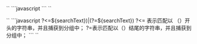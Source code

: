 <p>
`<addr>`
```javascript
        <template v-for="(fragment, i) in text.toString().split(new RegExp(`(?<=${searchText})|(?=${searchText})`, 'i'))">
          <mark v-if="fragment.toLowerCase() === searchText.toLowerCase()" :key="i" class="highlight">{{fragment}}</mark>
          <template v-else>{{fragment}}</template>
        </template>
```
`</addr>`
</p>        
<p>
`<addr>`
```javascript
?<=${searchText})|(?=${searchText})
?<= 表示匹配以 （）开头的字符串，并且捕获到分组中；
?=表示匹配以（）结尾的字符串，并且捕获到分组中；
```
`</addr>`
</p>
        